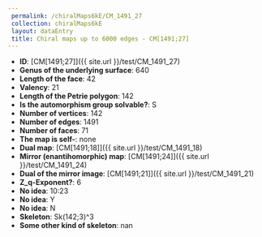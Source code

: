```yaml
--- 
 permalink: /chiralMaps6kE/CM_1491_27 
 collection: chiralMaps6kE
 layout: dataEntry
 title: Chiral maps up to 6000 edges - CM[1491;27]
---
```


- **ID**: [CM[1491;27]]({{ site.url }}/test/CM_1491_27)
- **Genus of the underlying surface**: 640
- **Length of the face**: 42
- **Valency**: 21
- **Length of the Petrie polygon**: 142
- **Is the automorphism group solvable?**: S
- **Number of vertices**: 142
- **Number of edges**: 1491
- **Number of faces**: 71
- **The map is self-**: none
- **Dual map**: [CM[1491;18]]({{ site.url }}/test/CM_1491_18)
- **Mirror (enantihomorphic) map**: [CM[1491;24]]({{ site.url }}/test/CM_1491_24)
- **Dual of the mirror image**: [CM[1491;21]]({{ site.url }}/test/CM_1491_21)
- **Z_q-Exponent?**: 6
- **No idea**:  10:23
- **No idea**: Y
- **No idea**: N
- **Skeleton**: Sk(142;3)^3
- **Some other kind of skeleton**: nan
